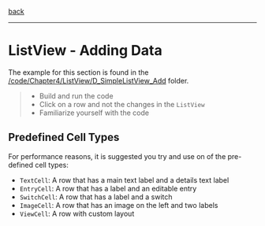 [back](listview-tapped.md)

---

# ListView - Adding Data

The example for this section is found in the [/code/Chapter4/ListView/D_SimpleListView_Add](/code/Chapter4/ListView/D_SimpleListView_Add) folder.

> * Build and run the code
> * Click on a row and not the changes in the `ListView`
> * Familiarize yourself with the code





## Predefined Cell Types
For performance reasons, it is suggested you try and use on of the pre-defined cell types:

* `TextCell`: A row that has a main text label and a details text label
* `EntryCell`: A row that has a label and an editable entry
* `SwitchCell`: A row that has a label and a switch
* `ImageCell`: A row that has an image on the left and two labels
* `ViewCell`: A row with custom layout 